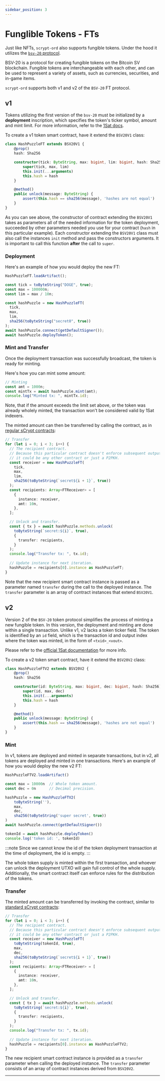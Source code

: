 ```yaml
---
sidebar_position: 3
---
```


# Funglible Tokens - FTs

Just like NFTs, `scrypt-ord` also supports fungible tokens. Under the hood it utilizes the [`bsv-20` protocol](https://docs.1satordinals.com/bsv20).

BSV-20 is a protocol for creating fungible tokens on the Bitcoin SV blockchain. Fungible tokens are interchangeable with each other, and can be used to represent a variety of assets, such as currencies, securities, and in-game items.

`scrypt-ord` supports both v1 and v2 of the `BSV-20` FT protocol.


## v1

Tokens utilizing the first version of the `bsv-20` must be initialized by a **deployment** inscription, which specifies the token's ticker symbol, amount and mint limit. For more information, refer to the [1Sat docs](https://docs.1satordinals.com/bsv20#v1-mint-first-is-first-mode).


To create a v1 token smart contract, have it extend the `BSV20V1` class:

```ts
class HashPuzzleFT extends BSV20V1 {
    @prop()
    hash: Sha256

    constructor(tick: ByteString, max: bigint, lim: bigint, hash: Sha256) {
        super(tick, max, lim)
        this.init(...arguments)
        this.hash = hash
    }

    @method()
    public unlock(message: ByteString) {
        assert(this.hash == sha256(message), 'hashes are not equal')
    }
}
```

As you can see above, the constructor of contract extending the `BSV20V1` takes as parameters all of the needed information for the token deployment, succeeded by other parameters needed you use for your contract (`hash` in this particular example). 
Each constructor extending the `BSV20V1` class must also call the instances `init` method and pass the constructors arguments. It is important to call this function **after** the call to `super`.


### Deployment

Here's an example of how you would deploy the new FT:

```ts
HashPuzzleFT.loadArtifact();

const tick = toByteString("DOGE", true);
const max = 100000n;
const lim = max / 10n;

const hashPuzzle = new HashPuzzleFT(
  tick,
  max,
  lim,
  sha256(toByteString("secret0", true))
);
await hashPuzzle.connect(getDefaultSigner());
await hashPuzzle.deployToken();
```

### Mint and Transfer

Once the deployment transaction was successfully broadcast, the token is ready for minting.

Here's how you can mint some amount:

```ts
// Minting
const amt = 1000n;
const mintTx = await hashPuzzle.mint(amt);
console.log("Minted tx: ", mintTx.id);
```

Note, that if the amount exceeds the limit set above, or the token was already wholely minted, the transaction won't be considered valid by 1Sat indexers.

The minted amount can then be transferred by calling the contract, as in [regular sCrypt contracts](../how-to-deploy-and-call-a-contract/how-to-deploy-and-call-a-contract.md#contract-call):

```ts
// Transfer
for (let i = 0; i < 3; i++) {
  // The recipient contract.
  // Because this particular contract doesn't enforce subsequent outputs,
  // it could be any other contract or just a P2PKH.
  const receiver = new HashPuzzleFT(
    tick,
    max,
    lim,
    sha256(toByteString(`secret${i + 1}`, true))
  );
  const recipients: Array<FTReceiver> = [
    {
      instance: receiver,
      amt: 10n,
    },
  ];

  // Unlock and transfer.
  const { tx } = await hashPuzzle.methods.unlock(
    toByteString(`secret:${i}`, true),
    {
      transfer: recipients,
    }
  );
  console.log("Transfer tx: ", tx.id);
  
  // Update instance for next iteration.
  hashPuzzle = recipients[0].instance as HashPuzzleFT;
}
```

Note that the new recipient smart contract instance is passed as a parameter named `transfer` during the call to the deployed instance. The `transfer` parameter is an array of contract instances that extend `BSV20V1`.


## v2

Version 2 of the `BSV-20` token protocol simplifies the process of minting a new fungible token. In this version, the deployment and minting are done within a single transaction. Unlike v1, v2 lacks a token ticker field. The token is identified by an `id` field, which is the transaction id and output index where the token was minted, in the form of `<txid>_<vout>`.

Please refer to the [official 1Sat documentation](https://docs.1satordinals.com/bsv20#new-in-v2-tickerless-mode) for more info.

To create a v2 token smart contract, have it extend the `BSV20V2` class:

```ts
class HashPuzzleFTV2 extends BSV20V2 {
    @prop()
    hash: Sha256

    constructor(id: ByteString, max: bigint, dec: bigint, hash: Sha256) {
        super(id, max, dec)
        this.init(...arguments)
        this.hash = hash
    }

    @method()
    public unlock(message: ByteString) {
        assert(this.hash == sha256(message), 'hashes are not equal')
    }
}
```

### Mint

In v1, tokens are deployed and minted in separate transactions, but in v2, all tokens are deployed and minted in one transactions. Here's an example of how you would deploy the new v2 FT:

```ts
HashPuzzleFTV2.loadArtifact()

const max = 10000n  // Whole token amount.
const dec = 0n      // Decimal precision.

hashPuzzle = new HashPuzzleFTV2(
    toByteString(''),
    max,
    dec,
    sha256(toByteString('super secret', true))
)
await hashPuzzle.connect(getDefaultSigner())

tokenId = await hashPuzzle.deployToken()
console.log('token id: ', tokenId)
```

:::note
Since we cannot know the id of the token deployment transaction at the time of deployment, the id is empty.
:::

The whole token supply is minted within the first transaction, and whoever can unlock the deployment UTXO will gain full control of the whole supply. Additionally, the smart contract itself can enforce rules for the distribution of the tokens.

### Transfer

The minted amount can be transferred by invoking the contract, similar to [standard sCrypt contracts](../how-to-deploy-and-call-a-contract/how-to-deploy-and-call-a-contract.md#contract-call):

```ts
// Transfer
for (let i = 0; i < 3; i++) {
  // The recipient contract.
  // Because this particular contract doesn't enforce subsequent outputs,
  // it could be any other contract or just a P2PKH.
  const receiver = new HashPuzzleFT(
    toByteString(tokenId, true),
    max,
    dec,
    sha256(toByteString(`secret${i + 1}`, true))
  );
  const recipients: Array<FTReceiver> = [
    {
      instance: receiver,
      amt: 10n,
    },
  ];

  // Unlock and transfer.
  const { tx } = await hashPuzzle.methods.unlock(
    toByteString(`secret:${i}`, true),
    {
      transfer: recipients,
    }
  );
  console.log("Transfer tx: ", tx.id);
  
  // Update instance for next iteration.
  hashPuzzle = recipients[0].instance as HashPuzzleFTV2;
}
```

The new recipient smart contract instance is provided as a `transfer` parameter when calling the deployed instance. The `transfer` parameter consists of an array of contract instances derived from `BSV20V2`.

---
